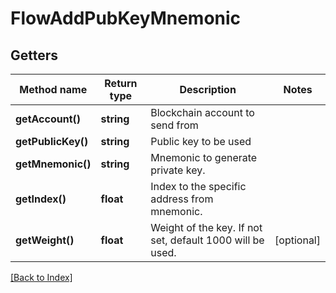 # FlowAddPubKeyMnemonic

## Getters

Method name | Return type | Description | Notes
------------ | ------------- | ------------- | -------------
**getAccount()** | **string** | Blockchain account to send from |
**getPublicKey()** | **string** | Public key to be used |
**getMnemonic()** | **string** | Mnemonic to generate private key. |
**getIndex()** | **float** | Index to the specific address from mnemonic. |
**getWeight()** | **float** | Weight of the key. If not set, default 1000 will be used. | [optional]

[[Back to Index]](../index.md)
